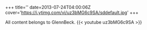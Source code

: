 +++
title=''
date=2013-07-24T04:00:06Z
cover='https://i.ytimg.com/vi/uz3bMG6c9SA/sddefault.jpg'
+++

All content belongs to GlennBeck.
{{< youtube uz3bMG6c9SA >}}
